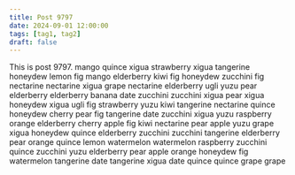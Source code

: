 ```yaml
---
title: Post 9797
date: 2024-09-01 12:00:00
tags: [tag1, tag2]
draft: false
---
```

This is post 9797.
mango
quince
xigua
strawberry
xigua
tangerine
honeydew
lemon
fig
mango
elderberry
kiwi
fig
honeydew
zucchini
fig
nectarine
nectarine
xigua
grape
nectarine
elderberry
ugli
yuzu
pear
elderberry
elderberry
banana
date
zucchini
zucchini
xigua
pear
xigua
honeydew
xigua
ugli
fig
strawberry
yuzu
kiwi
tangerine
nectarine
quince
honeydew
cherry
pear
fig
tangerine
date
zucchini
xigua
yuzu
raspberry
orange
elderberry
cherry
apple
fig
kiwi
nectarine
pear
apple
yuzu
grape
xigua
honeydew
quince
elderberry
zucchini
zucchini
tangerine
elderberry
pear
orange
quince
lemon
watermelon
watermelon
raspberry
zucchini
quince
zucchini
yuzu
elderberry
pear
apple
orange
honeydew
fig
watermelon
tangerine
date
tangerine
xigua
date
quince
quince
grape
grape
